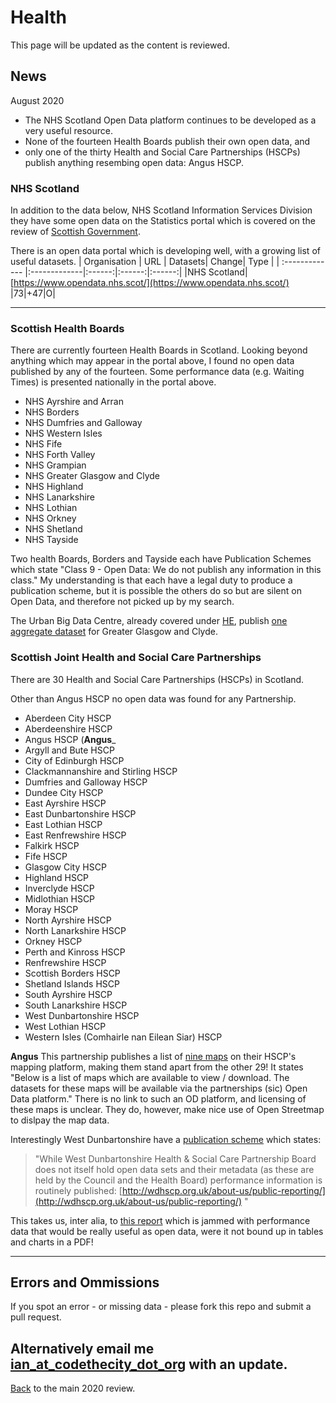 # Health
This page will be updated as the content is reviewed.

## News
August 2020
- The NHS Scotland Open Data platform continues to be developed as a very useful resource. 
- None of the fourteen Health Boards publish their own open data, and 
- only one of the thirty Health and Social Care Partnerships (HSCPs) publish anything resembing open data: Angus HSCP. 


### NHS Scotland  
In addition to the data below, NHS Scotland Information Services Division they have some open data on the Statistics portal which is covered on the review of [Scottish Government](Scottish_Government.md). 


There is an open data portal which is developing well, with a growing list of useful datasets. 
| Organisation      | URL       | Datasets| Change| Type |
| :------------- |:-------------|:------:|:------:|:------:|
|NHS Scotland| [https://www.opendata.nhs.scot/](https://www.opendata.nhs.scot/) |73|+47|O|

--- 

### Scottish Health Boards
There are currently fourteen Health Boards in Scotland. Looking beyond anything which may appear in the portal above, I found no open data published by any of the fourteen. Some performance data (e.g. Waiting Times) is presented nationally in the portal above. 

- NHS Ayrshire and Arran
- NHS Borders
- NHS Dumfries and Galloway	
- NHS Western Isles
- NHS Fife
- NHS Forth Valley
- NHS Grampian
- NHS Greater Glasgow and Clyde
- NHS Highland
- NHS Lanarkshire
- NHS Lothian
- NHS Orkney
- NHS Shetland
- NHS Tayside

Two health Boards, Borders and Tayside each have Publication Schemes which state "Class 9 - Open Data: We do not publish any information in this class." My understanding is that each have a legal duty to produce a publication scheme, but it is possible the others do so but are silent on Open Data, and therefore not picked up by my search. 

The Urban Big Data Centre, already covered under [HE](FE.md), publish [one aggregate dataset](http://ubdc.gla.ac.uk/group/71ddf317-ea04-4236-8453-cdefda557d1a?organization=nhs-ggc-safe-haven) for Greater Glasgow and Clyde. 

### Scottish Joint Health and Social Care Partnerships
There are 30 Health and Social Care Partnerships (HSCPs) in Scotland. 

Other than Angus HSCP no open data was found for any Partnership. 

- Aberdeen City HSCP
- Aberdeenshire HSCP
- Angus HSCP (__Angus___
- Argyll and Bute HSCP
- City of Edinburgh HSCP
- Clackmannanshire and Stirling HSCP
- Dumfries and Galloway HSCP
- Dundee City HSCP
- East Ayrshire HSCP
- East Dunbartonshire HSCP
- East Lothian HSCP
- East Renfrewshire HSCP
- Falkirk HSCP
- Fife HSCP
- Glasgow City HSCP
- Highland HSCP
- Inverclyde HSCP
- Midlothian HSCP
- Moray HSCP
- North Ayrshire HSCP
- North Lanarkshire HSCP
- Orkney HSCP
- Perth and Kinross HSCP
- Renfrewshire HSCP
- Scottish Borders HSCP
- Shetland Islands HSCP
- South Ayrshire HSCP
- South Lanarkshire HSCP
- West Dunbartonshire HSCP
- West Lothian HSCP
- Western Isles (Comhairle nan Eilean Siar) HSCP

__Angus__ This partnership publishes a list of [nine maps](https://www.angushscp.scot/mapping/) on their HSCP's mapping platform, making them stand apart from the other 29! It states "Below is a list of maps which are available to view / download. The datasets for these maps will be available via the partnerships (sic) Open Data platform." There is no link to such an OD platform, and licensing of these maps is unclear. They do, however, make nice use of Open Streetmap to dislpay the map data. 

Interestingly West Dunbartonshire have a [publication scheme](http://wdhscp.org.uk/media/1884/wdhscp-board-publication-scheme-oct-17.pdf) which states: 

> "While West Dunbartonshire Health & Social Care Partnership Board does not itself hold open data sets and their metadata (as these are held by the Council and the Health Board) performance information is routinely published: [http://wdhscp.org.uk/about-us/public-reporting/](http://wdhscp.org.uk/about-us/public-reporting/) " 

This takes us, inter alia, to [this report](http://wdhscp.org.uk/media/2326/wdhscp-quarterly-performance-report-qtrs-3-and-4-2019-20.pdf) which is jammed with performance data that would be really useful as open data, were it not bound up in tables and charts in a PDF! 

---
## Errors and Ommissions
If you spot an error - or missing data - please fork this repo and submit a pull request. 

Alternatively email me [ian_at_codethecity_dot_org](mailto:ian@codethecity.org) with an update. 
---

[Back](README.md) to the main 2020 review. 